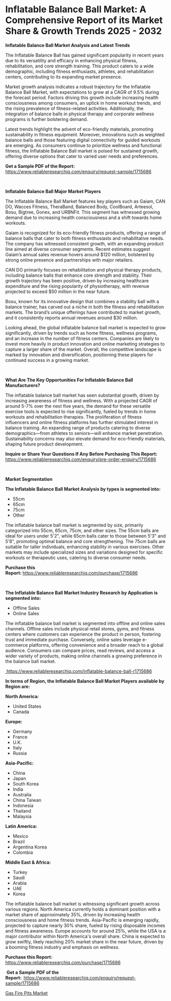 <p><h1>Inflatable Balance Ball Market: A Comprehensive Report of its Market Share & Growth Trends 2025 - 2032</h1></p><p><strong>Inflatable Balance Ball Market Analysis and Latest Trends</strong></p>
<p><p>The Inflatable Balance Ball has gained significant popularity in recent years due to its versatility and efficacy in enhancing physical fitness, rehabilitation, and core strength training. This product caters to a wide demographic, including fitness enthusiasts, athletes, and rehabilitation centers, contributing to its expanding market presence. </p><p>Market growth analysis indicates a robust trajectory for the Inflatable Balance Ball Market, with expectations to grow at a CAGR of 9.5% during the forecast period. Factors driving this growth include increasing health consciousness among consumers, an uptick in home workout trends, and the rising prevalence of fitness-related activities. Additionally, the integration of balance balls in physical therapy and corporate wellness programs is further bolstering demand. </p><p>Latest trends highlight the advent of eco-friendly materials, promoting sustainability in fitness equipment. Moreover, innovations such as weighted balance balls and those featuring digital connectivity for guided workouts are emerging. As consumers continue to prioritize wellness and functional fitness, the Inflatable Balance Ball market is poised for sustained growth, offering diverse options that cater to varied user needs and preferences.</p></p>
<p><strong>Get a Sample PDF of the Report:&nbsp;</strong> <a href="https://www.reliableresearchiq.com/enquiry/request-sample/1715686?utm_campaign=2924&utm_medium=2&utm_source=Github&utm_content=ia&utm_term=05042025&utm_id=inflatable-balance-ball">https://www.reliableresearchiq.com/enquiry/request-sample/1715686</a></p>
<p>&nbsp;</p>
<p><strong>Inflatable Balance Ball Major Market Players</strong></p>
<p><p>The Inflatable Balance Ball Market features key players such as Gaiam, CAN DO, Wacces Fitness, TheraBand, Balanced Body, CoolBoard, Arteesol, Bosu, Bigtree, Gonex, and URBNFit. This segment has witnessed growing demand due to increasing health consciousness and a shift towards home workouts.</p><p>Gaiam is recognized for its eco-friendly fitness products, offering a range of balance balls that cater to both fitness enthusiasts and rehabilitative needs. The company has witnessed consistent growth, with an expanding product line aimed at diverse consumer segments. Recent estimates suggest Gaiam’s annual sales revenue hovers around $120 million, bolstered by strong online presence and partnerships with major retailers.</p><p>CAN DO primarily focuses on rehabilitation and physical therapy products, including balance balls that enhance core strength and stability. Their growth trajectory has been positive, driven by increasing healthcare expenditure and the rising popularity of physiotherapy, with revenue projected to exceed $50 million in the near future.</p><p>Bosu, known for its innovative design that combines a stability ball with a balance trainer, has carved out a niche in both the fitness and rehabilitation markets. The brand’s unique offerings have contributed to market growth, and it consistently reports annual revenues around $30 million.</p><p>Looking ahead, the global inflatable balance ball market is expected to grow significantly, driven by trends such as home fitness, wellness programs, and an increase in the number of fitness centers. Companies are likely to invest more heavily in product innovation and online marketing strategies to capture a larger share of the market. Overall, the competitive landscape is marked by innovation and diversification, positioning these players for continued success in a growing market.</p></p>
<p>&nbsp;</p>
<p><strong>What Are The Key Opportunities For Inflatable Balance Ball Manufacturers?</strong></p>
<p><p>The inflatable balance ball market has seen substantial growth, driven by increasing awareness of fitness and wellness. With a projected CAGR of around 5-7% over the next five years, the demand for these versatile exercise tools is expected to rise significantly, fueled by trends in home workouts and rehabilitation therapies. The proliferation of fitness influencers and online fitness platforms has further stimulated interest in balance training. An expanding range of products catering to diverse demographics—from athletes to seniors—will enhance market penetration. Sustainability concerns may also elevate demand for eco-friendly materials, shaping future product development.</p></p>
<p><strong>Inquire or Share Your Questions If Any Before Purchasing This Report:</strong> <a href="https://www.reliableresearchiq.com/enquiry/pre-order-enquiry/1715686?utm_campaign=2924&utm_medium=2&utm_source=Github&utm_content=ia&utm_term=05042025&utm_id=inflatable-balance-ball">https://www.reliableresearchiq.com/enquiry/pre-order-enquiry/1715686</a></p>
<p>&nbsp;</p>
<p><strong>Market Segmentation</strong></p>
<p><strong>The Inflatable Balance Ball Market Analysis by types is segmented into:</strong></p>
<p><ul><li>55cm</li><li>65cm</li><li>75cm</li><li>Other</li></ul></p>
<p><p>The inflatable balance ball market is segmented by size, primarily categorized into 55cm, 65cm, 75cm, and other sizes. The 55cm balls are ideal for users under 5'2", while 65cm balls cater to those between 5'3" and 5'8", promoting optimal balance and core strengthening. The 75cm balls are suitable for taller individuals, enhancing stability in various exercises. Other markets may include specialized sizes and variations designed for specific workouts or therapeutic uses, catering to diverse consumer needs.</p></p>
<p><strong>Purchase this Report:&nbsp;</strong><a href="https://www.reliableresearchiq.com/purchase/1715686?utm_campaign=2924&utm_medium=2&utm_source=Github&utm_content=ia&utm_term=05042025&utm_id=inflatable-balance-ball">https://www.reliableresearchiq.com/purchase/1715686</a></p>
<p>&nbsp;</p>
<p><strong>The Inflatable Balance Ball Market Industry Research by Application is segmented into:</strong></p>
<p><ul><li>Offline Sales</li><li>Online Sales</li></ul></p>
<p><p>The inflatable balance ball market is segmented into offline and online sales channels. Offline sales include physical retail stores, gyms, and fitness centers where customers can experience the product in person, fostering trust and immediate purchase. Conversely, online sales leverage e-commerce platforms, offering convenience and a broader reach to a global audience. Consumers can compare prices, read reviews, and access a wider variety of products, making online channels a growing preference in the balance ball market.</p></p>
<p><a href="https://www.reliableresearchiq.com/inflatable-balance-ball-r1715686?utm_campaign=2924&utm_medium=2&utm_source=Github&utm_content=ia&utm_term=05042025&utm_id=inflatable-balance-ball">&nbsp;https://www.reliableresearchiq.com/inflatable-balance-ball-r1715686</a></p>
<p><strong>In terms of Region, the Inflatable Balance Ball Market Players available by Region are:</strong></p>
<p>
    <p> <strong> North America: </strong>
        <ul>
            <li>United States</li>
            <li>Canada</li>
        </ul>
        </p> 
    <p> <strong> Europe: </strong>
        <ul>
            <li>Germany</li>
            <li>France</li>
            <li>U.K.</li>
            <li>Italy</li>
            <li>Russia</li>
        </ul>
        </p> 
    <p> <strong> Asia-Pacific: </strong>
        <ul>
            <li>China</li>
            <li>Japan</li>
            <li>South Korea</li>
            <li>India</li>
            <li>Australia</li>
            <li>China Taiwan</li>
            <li>Indonesia</li>
            <li>Thailand</li>
            <li>Malaysia</li>
        </ul>
        </p> 
    <p> <strong> Latin America: </strong>
        <ul>
            <li>Mexico</li>
            <li>Brazil</li>
            <li>Argentina Korea</li>
            <li>Colombia</li>
        </ul>
        </p> 
    <p> <strong> Middle East & Africa: </strong>
        <ul>
            <li>Turkey</li>
            <li>Saudi</li>
            <li>Arabia</li>
            <li>UAE</li>
            <li>Korea</li>
        </ul>
    </p>
    </p>
<p><p>The inflatable balance ball market is witnessing significant growth across various regions. North America currently holds a dominant position with a market share of approximately 35%, driven by increasing health consciousness and home fitness trends. Asia-Pacific is emerging rapidly, projected to capture nearly 30% share, fueled by rising disposable incomes and fitness awareness. Europe accounts for around 25%, while the USA is a major contributor within North America's overall share. China is expected to grow swiftly, likely reaching 20% market share in the near future, driven by a booming fitness industry and emphasis on wellness.</p></p>
<p><strong>Purchase this Report: </strong><a href="https://www.reliableresearchiq.com/purchase/1715686?utm_campaign=2924&utm_medium=2&utm_source=Github&utm_content=ia&utm_term=05042025&utm_id=inflatable-balance-ball">https://www.reliableresearchiq.com/purchase/1715686</a></p>
<p>&nbsp;<strong>Get a Sample PDF of the Report:&nbsp;&nbsp;</strong><a href="https://www.reliableresearchiq.com/enquiry/request-sample/1715686?utm_campaign=2924&utm_medium=2&utm_source=Github&utm_content=ia&utm_term=05042025&utm_id=inflatable-balance-ball">https://www.reliableresearchiq.com/enquiry/request-sample/1715686</a></p>
<p><strong></strong></p>
<p><p><a href="https://github.com/vjorelaclliv/Market-Research-Report-List-1/blob/main/gas-fire-pits-market.md?utm_campaign=2924&utm_medium=2&utm_source=Github&utm_content=ia&utm_term=05042025&utm_id=inflatable-balance-ball">Gas Fire Pits Market</a></p></p>